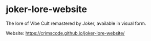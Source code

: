 # joker-lore-website
The lore of Vibe Cult remastered by Joker, available in visual form.

Website: https://crimscode.github.io/joker-lore-website/

